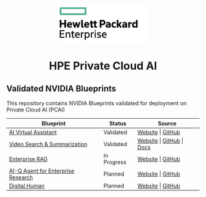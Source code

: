 
<div align=center>
<img src="https://raw.githubusercontent.com/hpe-design/logos/master/Requirements/color-logo.png" alt="HPE Logo" height="100"/>

# HPE Private Cloud AI
</div>

##  Validated NVIDIA Blueprints

This repository contains NVIDIA Blueprints validated for deployment on Private Cloud AI (PCAI)

| Blueprint                             | Status        | Source                    |
| --------                              | -------       | --------                  |
| [AI Virtual Assistant](ai-virtual-assistant)              | Validated     | [Website](https://build.nvidia.com/nvidia/ai-virtual-assistant-for-customer-service) \| [GitHub](https://github.com/NVIDIA-AI-Blueprints/ai-virtual-assistant)                              |
| [Video Search & Summarization](video-search-and-summarization)      | Validated     | [Website](https://build.nvidia.com/nvidia/video-search-and-summarization) \| [GitHub](https://github.com/NVIDIA-AI-Blueprints/video-search-and-summarization) \| [Docs](https://docs.nvidia.com/vss/latest/content/run_via.html)
| [Enterprise RAG]()                    | In Progress   | [Website](https://build.nvidia.com/nvidia/build-an-enterprise-rag-pipeline) \| [GitHub](https://github.com/NVIDIA-AI-Blueprints/rag/tree/v2.1.0)
| [AI-Q Agent for Enterprise Research]()              | Planned     | [Website](https://build.nvidia.com/nvidia/aiq) \| [GitHub](https://github.com/NVIDIA-AI-Blueprints/aiq-research-assistant)
| [Digital Human]()              | Planned     | [Website](https://build.nvidia.com/nvidia/digital-humans-for-customer-service) \| [GitHub](https://github.com/NVIDIA-AI-Blueprints/digital-human)